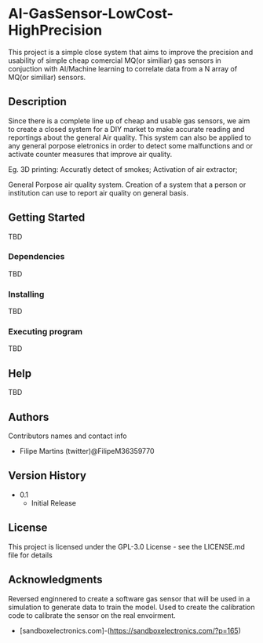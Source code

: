 
# AI-GasSensor-LowCost-HighPrecision

This project is a simple close system that aims to improve the precision and usability of simple cheap comercial  MQ(or similiar) gas sensors in conjuction with AI/Machine learning to correlate data from a N array of MQ(or similiar) sensors.

## Description

Since there is a complete line up of cheap and usable gas sensors, we aim to create a closed system for a DIY market to make accurate reading and reportings about the general Air quality. 
This system can also be applied to any general porpose eletronics in order to detect some malfunctions and or activate counter measures that improve air quality.

Eg. 
3D printing:
Accuratly detect of smokes;
Activation of air extractor;

General Porpose air quality system. Creation of a system that a person or institution can use to report air quality on general basis.

## Getting Started

TBD

### Dependencies

TBD

### Installing

TBD

### Executing program

TBD

## Help

TBD

## Authors

Contributors names and contact info

- Filipe Martins (twitter)@FilipeM36359770

## Version History

* 0.1
    * Initial Release

## License

This project is licensed under the GPL-3.0 License - see the LICENSE.md file for details

## Acknowledgments

Reversed enginnered to create a software gas sensor that will be used in a simulation to generate data to train the model.
Used to create the calibration code to calibrate the sensor on the real envoirment.
* [sandboxelectronics.com]-(https://sandboxelectronics.com/?p=165)
